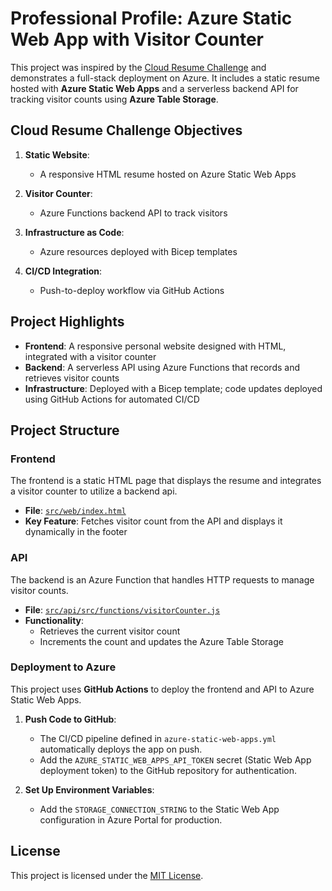 # Professional Profile: Azure Static Web App with Visitor Counter

This project was inspired by the [Cloud Resume Challenge](https://cloudresumechallenge.dev/docs/the-challenge/) and demonstrates a full-stack deployment on Azure. It includes a static resume hosted with **Azure Static Web Apps** and a serverless backend API for tracking visitor counts using **Azure Table Storage**.

## Cloud Resume Challenge Objectives

1. **Static Website**:
   - A responsive HTML resume hosted on Azure Static Web Apps

2. **Visitor Counter**:
   - Azure Functions backend API to track visitors

3. **Infrastructure as Code**:
   - Azure resources deployed with Bicep templates

4. **CI/CD Integration**:
   - Push-to-deploy workflow via GitHub Actions

## Project Highlights

- **Frontend**: A responsive personal website designed with HTML, integrated with a visitor counter
- **Backend**: A serverless API using Azure Functions that records and retrieves visitor counts
- **Infrastructure**: Deployed with a Bicep template; code updates deployed using GitHub Actions for automated CI/CD

## Project Structure

### Frontend
The frontend is a static HTML page that displays the resume and integrates a visitor counter to utilize a backend api.

- **File**: [`src/web/index.html`](src/web/index.html)
- **Key Feature**: Fetches visitor count from the API and displays it dynamically in the footer

### API
The backend is an Azure Function that handles HTTP requests to manage visitor counts.

- **File**: [`src/api/src/functions/visitorCounter.js`](src/api/src/functions/visitorCounter.js)
- **Functionality**:
  - Retrieves the current visitor count
  - Increments the count and updates the Azure Table Storage


### Deployment to Azure

This project uses **GitHub Actions** to deploy the frontend and API to Azure Static Web Apps.

1. **Push Code to GitHub**:
   - The CI/CD pipeline defined in `azure-static-web-apps.yml` automatically deploys the app on push.
   - Add the `AZURE_STATIC_WEB_APPS_API_TOKEN` secret (Static Web App deployment token) to the GitHub repository for authentication.

2. **Set Up Environment Variables**:
   - Add the `STORAGE_CONNECTION_STRING` to the Static Web App configuration in Azure Portal for production.

## License

This project is licensed under the [MIT License](LICENSE).
